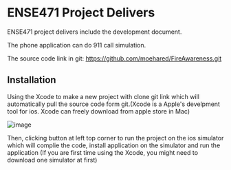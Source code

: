 # ENSE471 Project Delivers

ENSE471 project delivers include the development document.

The phone application can do 911 call simulation.

The source code link in git: https://github.com/moehared/FireAwareness.git

## Installation

Using the Xcode to make a new project with clone git link which will automatically pull the source code form git.(Xcode is a Apple's develpment tool for ios. Xcode can freely download from apple store in Mac)

![image](http://github.com/Nick-liu666/ENSE471/raw/master/image/clone.png)

Then, clicking button at left top corner to run the project on the ios simulator which will complie the code, install application on the simulator and run the application
(If you are first time using the Xcode, you might need to download one simulator at first)
